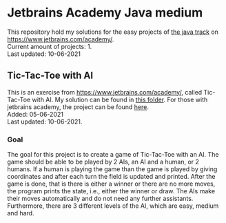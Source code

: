 # Jetbrains Academy Java medium

This repository hold my solutions for the easy projects of [the java track](https://hyperskill.org/tracks/1) on
https://www.jetbrains.com/academy/. <br/>
Current amount of projects: 1. <br/>
Last updated: 10-06-2021

## Tic-Tac-Toe with AI

This is an exercise from https://www.jetbrains.com/academy/, called Tic-Tac-Toe with AI. My solution can be found
in [this folder](projects/Tic-Tac-Toe%20with%20AI/src/main/java/tictactoe). For those with jetbrains academy, the
project can be found [here](https://hyperskill.org/projects/81). <br/>
Added: 05-06-2021<br/>
Last updated: 10-06-2021.

### Goal

The goal for this project is to create a game of Tic-Tac-Toe with an AI. The game should be able to be played by 2 AIs,
an AI and a human, or 2 humans. If a human is playing the game than the game is played by giving coordinates and after
each turn the field is updated and printed. After the game is done, that is there is either a winner or there are no
more moves, the program prints the state, i.e., either the winner or draw. The AIs make their moves automatically and do
not need any further assistants. Furthermore, there are 3 different levels of the AI, which are easy, medium and hard.
